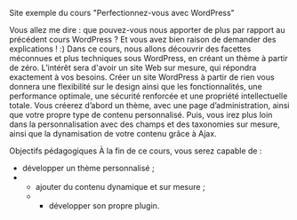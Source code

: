 Site exemple du cours "Perfectionnez-vous avec WordPress"

Vous allez me dire : que pouvez-vous nous apporter de plus par rapport au précédent cours WordPress ? Et vous avez bien raison de demander des explications ! :)
Dans ce cours, nous allons découvrir des facettes méconnues et plus techniques sous WordPress, en créant un thème à partir de zéro. L’intérêt sera d'avoir un site Web sur mesure, qui répondra exactement à vos besoins. Créer un site WordPress à partir de rien vous donnera une flexibilité sur le design ainsi que les fonctionnalités, une performance optimale, une sécurité renforcée et une propriété intellectuelle totale.
Vous créerez d’abord un thème, avec une page d’administration, ainsi que votre propre type de contenu personnalisé. Puis, vous irez plus loin dans la personnalisation avec des champs et des taxonomies sur mesure, ainsi que la dynamisation de votre contenu grâce à Ajax.

Objectifs pédagogiques
À la fin de ce cours, vous serez capable de :
- développer un thème personnalisé ;
- - ajouter du contenu dynamique et sur mesure ;
  - - développer son propre plugin.
